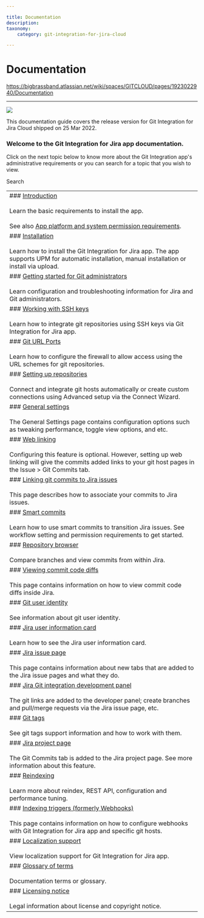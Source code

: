 ```yaml
---

title: Documentation
description:
taxonomy:
    category: git-integration-for-jira-cloud

---
```


# Documentation

<https://bigbrassband.atlassian.net/wiki/spaces/GITCLOUD/pages/1923022940/Documentation>

* * *

![](https://bigbrassband.atlassian.net/wiki/download/thumbnails/1923022940/git-for-jira-landing-pages-title-banner.png?version=1&modificationDate=1630063533036&cacheVersion=1&api=v2&width=660&height=159)

This documentation guide covers the release version for Git Integration for Jira Cloud shipped on 25 Mar 2022.

### Welcome to the Git Integration for Jira app documentation.

Click on the next topic below to know more about the Git Integration app's administrative requirements or you can search for a topic that you wish to view.

 Search

   

|     |
| --- |
| ### [Introduction](/wiki/spaces/GITCLOUD/pages/1923022977/Introduction)<br><br>Learn the basic requirements to install the app.<br><br>See also [App platform and system permission requirements](/wiki/spaces/GITCLOUD/pages/405962836/Permissions). |
| ### [Installation](/wiki/spaces/GITCLOUD/pages/1923023014/Installation)<br><br>Learn how to install the Git Integration for Jira app. The app supports UPM for automatic installation, manual installation or install via upload. |
| ### [Getting started for Git administrators](/wiki/spaces/GITCLOUD/pages/1923023183/Getting+started+for+Git+administrators)<br><br>Learn configuration and troubleshooting information for Jira and Git administrators. |
| ### [Working with SSH keys](/wiki/spaces/GITCLOUD/pages/1923023617/Working+with+SSH+keys)<br><br>Learn how to integrate git repositories using SSH keys via Git Integration for Jira app. |
| ### [Git URL Ports](/wiki/spaces/GITCLOUD/pages/1937965122/Git+URL+Ports)<br><br>Learn how to configure the firewall to allow access using the URL schemes for git repositories. |
| ### [Setting up repositories](/wiki/spaces/GITCLOUD/pages/1923023982/Setting+up+integrations)<br><br>Connect and integrate git hosts automatically or create custom connections using Advanced setup via the Connect Wizard. |
| ### [General settings](/wiki/spaces/GITCLOUD/pages/1923025087/General+settings+for+administrators)<br><br>The General Settings page contains configuration options such as tweaking performance, toggle view options, and etc. |
| ### [Web linking](/wiki/spaces/GITCLOUD/pages/1923025184/Web+linking)<br><br>Configuring this feature is optional. However, setting up web linking will give the commits added links to your git host pages in the Issue > Git Commits tab. |
| ### [Linking git commits to Jira issues](/wiki/spaces/GITCLOUD/pages/1923025229/Linking+git+commits+to+Jira+issues)<br><br>This page describes how to associate your commits to Jira issues. |
| ### [Smart commits](/wiki/spaces/GITCLOUD/pages/1923025332/Smart+commits)<br><br>Learn how to use smart commits to transition Jira issues. See workflow setting and permission requirements to get started. |
| ### [Repository browser](/wiki/spaces/GITCLOUD/pages/1923025500/Repository+browser)<br><br>Compare branches and view commits from within Jira. |
| ### [Viewing commit code diffs](/wiki/spaces/GITCLOUD/pages/1923025639/Viewing+commit+code+diffs)<br><br>This page contains information on how to view commit code diffs inside Jira. |
| ### [Git user identity](/wiki/spaces/GITCLOUD/pages/1923023946/Git+user+Identity)<br><br>See information about git user identity. |
| ### [Jira user information card](/wiki/spaces/GITCLOUD/pages/1923025668/Jira+user+information+card)<br><br>Learn how to see the Jira user information card. |
| ### [Jira issue page](/wiki/spaces/GITCLOUD/pages/1923025695/Jira+issue+page)<br><br>This page contains information about new tabs that are added to the Jira issue pages and what they do. |
| ### [Jira Git integration development panel](/wiki/spaces/GITCLOUD/pages/1923025809/Jira+Git+integration+development+panel)<br><br>The git links are added to the developer panel; create branches and pull/merge requests via the Jira issue page, etc. |
| ### [Git tags](/wiki/spaces/GITCLOUD/pages/1923025983/Git+tags)<br><br>See git tags support information and how to work with them. |
| ### [Jira project page](/wiki/spaces/GITCLOUD/pages/1923026027/Jira+project+page)<br><br>The Git Commits tab is added to the Jira project page. See more information about this feature. |
| ### [Reindexing](/wiki/spaces/GITCLOUD/pages/1923026060/Reindexing)<br><br>Learn more about reindex, REST API, configuration and performance tuning. |
| ### [Indexing triggers (formerly Webhooks)](/wiki/spaces/GITCLOUD/pages/1923026143)<br><br>This page contains information on how to configure webhooks with Git Integration for Jira app and specific git hosts. |
| ### [Localization support](/wiki/spaces/GITCLOUD/pages/1923026190/Localization+support)<br><br>View localization support for Git Integration for Jira app. |
| ### [Glossary of terms](/wiki/spaces/GITCLOUD/pages/1923026202/Glossary+of+terms)<br><br>Documentation terms or glossary. |
| ### [Licensing notice](/wiki/spaces/GITCLOUD/pages/1923026214/Licensing+notice)<br><br>Legal information about license and copyright notice. |